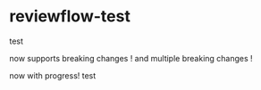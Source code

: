 # reviewflow-test

test

now supports breaking changes !
and multiple breaking changes !

now with progress!
test
